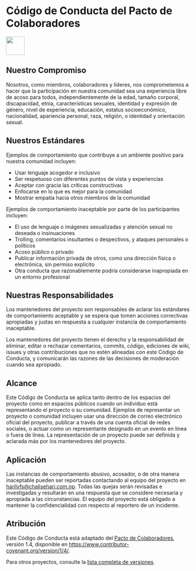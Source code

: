 # Código de Conducta del Pacto de Colaboradores
<img src="https://img.icons8.com/?size=80&id=X8FDBhUFMq9b&format=png" width="50" />

## Nuestro Compromiso

Nosotros, como miembros, colaboradores y líderes, nos comprometemos a hacer que la participación en nuestra comunidad sea una experiencia libre de acoso para todos, independientemente de la edad, tamaño corporal, discapacidad, etnia, características sexuales, identidad y expresión de género, nivel de experiencia, educación, estatus socioeconómico, nacionalidad, apariencia personal, raza, religión, o identidad y orientación sexual.

## Nuestros Estándares

Ejemplos de comportamiento que contribuye a un ambiente positivo para nuestra comunidad incluyen:

- Usar lenguaje acogedor e inclusivo
- Ser respetuoso con diferentes puntos de vista y experiencias
- Aceptar con gracia las críticas constructivas
- Enfocarse en lo que es mejor para la comunidad
- Mostrar empatía hacia otros miembros de la comunidad

Ejemplos de comportamiento inaceptable por parte de los participantes incluyen:

- El uso de lenguaje o imágenes sexualizadas y atención sexual no deseada o insinuaciones
- Trolling, comentarios insultantes o despectivos, y ataques personales o políticos
- Acoso público o privado
- Publicar información privada de otros, como una dirección física o electrónica, sin permiso explícito
- Otra conducta que razonablemente podría considerarse inapropiada en un entorno profesional

## Nuestras Responsabilidades

Los mantenedores del proyecto son responsables de aclarar los estándares de comportamiento aceptable y se espera que tomen acciones correctivas apropiadas y justas en respuesta a cualquier instancia de comportamiento inaceptable.

Los mantenedores del proyecto tienen el derecho y la responsabilidad de eliminar, editar o rechazar comentarios, commits, código, ediciones de wiki, issues y otras contribuciones que no estén alineadas con este Código de Conducta, y comunicarán las razones de las decisiones de moderación cuando sea apropiado.

## Alcance

Este Código de Conducta se aplica tanto dentro de los espacios del proyecto como en espacios públicos cuando un individuo está representando el proyecto o su comunidad. Ejemplos de representar un proyecto o comunidad incluyen usar una dirección de correo electrónico oficial del proyecto, publicar a través de una cuenta oficial de redes sociales, o actuar como un representante designado en un evento en línea o fuera de línea. La representación de un proyecto puede ser definida y aclarada más por los mantenedores del proyecto.

## Aplicación

Las instancias de comportamiento abusivo, acosador, o de otra manera inaceptable pueden ser reportadas contactando al equipo del proyecto en [harilvfs@chalisehari.com.np](mailto:harilvfs@chalisehari.com.np). Todas las quejas serán revisadas e investigadas y resultarán en una respuesta que se considere necesaria y apropiada a las circunstancias. El equipo del proyecto está obligado a mantener la confidencialidad con respecto al reportero de un incidente.

## Atribución

Este Código de Conducta está adaptado del [Pacto de Colaboradores](https://www.contributor-covenant.org), versión 1.4, disponible en https://www.contributor-covenant.org/version/1/4/.

Para otros proyectos, consulte la [lista completa de versiones](https://www.contributor-covenant.org/version/).